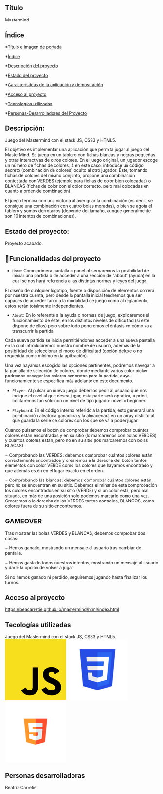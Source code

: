 ## Título

Mastermind 

## Índice

*[Título e imagen de portada](#Título)

*[Índice](#índice)

*[Descripción del proyecto](#descripción-del-proyecto)

*[Estado del proyecto](#Estado-del-proyecto)

*[Características de la aplicación y demostración](#Características-de-la-aplicación-y-demostración)

*[Acceso al proyecto](#acceso-proyecto)

*[Tecnologías utilizadas](#tecnologías-utilizadas)

*[Personas-Desarrolladores del Proyecto](#personas-desarrolladores)



## Descripción:

Juego del Mastermind con el stack JS, CSS3 y HTML5.

El objetivo es implementar una aplicación que permita jugar al juego del
MasterMind. Se juega en un tablero con fichas blancas y negras pequeñas y otras
interactivas de otros colores. En el juego original, un jugador escoge un número de
fichas de colores, 4 en este caso, introduce un código secreto (combinación de
colores) oculto al otro jugador. Éste, tomando fichas de colores del mismo conjunto,
propone una combinación contestada con VERDES (ejemplo para fichas de color
bien colocadas) o BLANCAS (fichas de color con el color correcto, pero mal colocadas
en cuanto a orden de combinación).

El juego termina con una victoria al averiguar la combinación (es decir, se consigue
una combinación con cuatro bolas moradas), o bien se agota el tablero y somos
derrotados (depende del tamaño, aunque generalmente son 10 intentos de
combinaciones).


## Estado del proyecto:

Proyecto acabado.

## :hammer:Funcionalidades del proyecto

- `Home`: Como primera pantalla o panel observaremos la posibilidad de iniciar una partida o
de acceder a una sección de “about” (ayuda) en la cual se nos hará referencia a las
distintas normas y leyes del juego.

El diseño de cualquier logotipo, fuente o disposición de elementos correrá por
nuestra cuenta, pero desde la pantalla inicial tendremos que ser capaces de acceder
tanto a la modalidad de juego como al reglamento, estos serán totalmente
independientes.

- `About`: En lo referente a la ayuda o normas de juego, explicaremos el funcionamiento de
éste, en los distintos niveles de dificultad (si este dispone de ellos) pero sobre todo
pondremos el énfasis en cómo va a transcurrir la partida.

Cada nueva partida se inicia permitiéndonos acceder a una nueva pantalla en la cual
introduciremos nuestro nombre de usuario, además de la posibilidad de seleccionar
el modo de dificultad (opción deluxe o no requerida como mínimo en la aplicación).

Una vez hayamos escogido las opciones pertinentes, podremos navegar a la
pantalla de selección de colores, donde mediante varios color picker podremos
escoger los colores concretos para la partida, cuyo funcionamiento se especifica más
adelante en este documento.

- `Player`: Al pulsar un nuevo juego debemos pedir al usuario que nos indique el nivel al que
desea jugar, esta parte será optativa, a priori, contaremos tan sólo con un nivel de
tipo jugador novel o beginner.

- `Playboard`: En el código interno referido a la partida, esto generará una combinación
aleatoria ganadora y la almacenará en un array distinto al que guarda la serie
de colores con los que se va a poder jugar.

Cuando pulsamos el botón de comprobar debemos comprobar cuántos colores
están encontrados y en su sitio (lo marcaremos con bolas VERDES) y cuantos
colores están, pero no en su sitio (los marcaremos con bolas BLACAS).

− Comprobando las VERDES: debemos comprobar cuántos colores están
correctamente encontrados y crearemos a la derecha del botón tantos
elementos con color VERDE como los colores que hayamos encontrado y que
además estén en el lugar exacto en el orden.

− Comprobando las blancas: debemos comprobar cuántos colores están, pero
no se encuentran en su sitio. Debemos eliminar de esta comprobación los
colores encontrados en su sitio (VERDE) y si un color está, pero mal situado,
en más de una posición solo podemos marcarlo como una vez. Crearemos a
la derecha de las VERDES tantos controles, BLANCOS, como colores fuera de
su sitio encontremos.

## GAMEOVER

Tras mostrar las bolas VERDES y BLANCAS, debemos comprobar dos cosas:

− Hemos ganado, mostrando un mensaje al usuario tras cambiar de pantalla.

− Hemos gastado todos nuestros intentos, mostrando un mensaje al usuario y darle la opción de volver a jugar

Si no hemos ganado ni perdido, seguiremos jugando hasta finalizar los
turnos.

##  Acceso al proyecto

https://beacarretie.github.io/mastermind/html/index.html

##  Tecologías utilizadas

Juego del Mastermind con el stack JS, CSS3 y HTML5.
<img src="./imgs/js.png"> 
<img src="./imgs/css.png"> 
<img src="./imgs/html.png"> 

##  Personas desarrolladoras

Beatriz Carretie 


